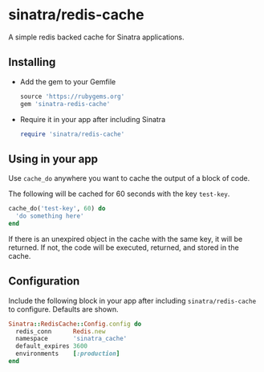 # sinatra/redis-cache

A simple redis backed cache for Sinatra applications.

## Installing

 * Add the gem to your Gemfile

   ```ruby
   source 'https://rubygems.org'
   gem 'sinatra-redis-cache'
   ```

 * Require it in your app after including Sinatra

   ```ruby
   require 'sinatra/redis-cache'
   ```

## Using in your app

Use `cache_do` anywhere you want to cache the output of a block of code.

The following will be cached for 60 seconds with the key `test-key`.

  ```ruby
  cache_do('test-key', 60) do
    'do something here'
  end
  ```

If there is an unexpired object in the cache with the same key, it will be returned. If not, the code will be executed, returned, and stored in the cache.

## Configuration

Include the following block in your app after including `sinatra/redis-cache` to configure. Defaults are shown.

```ruby
Sinatra::RedisCache::Config.config do
  redis_conn      Redis.new
  namespace       'sinatra_cache'
  default_expires 3600
  environments    [:production]
end
```
